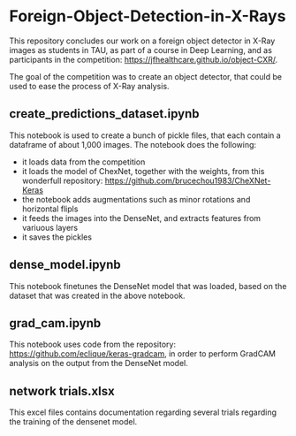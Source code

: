 # Foreign-Object-Detection-in-X-Rays
This repository concludes our work on a foreign object detector in X-Ray images as students in TAU, as part of a course in Deep Learning, and as participants in the competition: https://jfhealthcare.github.io/object-CXR/.

The goal of the competition was to create an object detector, that could be used to ease the process of X-Ray analysis.

## create_predictions_dataset.ipynb
This notebook is used to create a bunch of pickle files, that each contain a dataframe of about 1,000 images.
The notebook does the following:
  - it loads data from the competition
  - it loads the model of ChexNet, together with the weights, from this wonderfull repository: https://github.com/brucechou1983/CheXNet-Keras
  - the notebook adds augmentations such as minor rotations and  horizontal flipls
  - it feeds the images into the DenseNet, and extracts features from variuous layers
  - it saves the pickles
  
## dense_model.ipynb
This notebook finetunes the DenseNet model that was loaded, based on the dataset that was created in the above notebook.
  
## grad_cam.ipynb
This notebook uses code from the repository: https://github.com/eclique/keras-gradcam, in order to perform GradCAM analysis on the output from the DenseNet model.

## network trials.xlsx
This excel files contains documentation regarding several trials regarding the training of the densenet model. 
